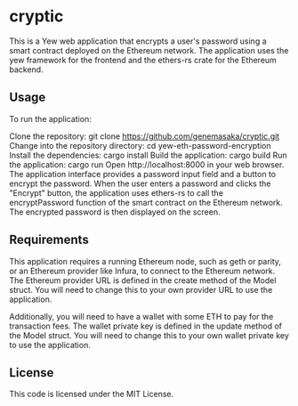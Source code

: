 # cryptic


This is a Yew web application that encrypts a user's password using a smart contract deployed on the Ethereum network. The application uses the yew framework for the frontend and the ethers-rs crate for the Ethereum backend.

## Usage

To run the application:

Clone the repository: git clone https://github.com/genemasaka/cryptic.git
Change into the repository directory: cd yew-eth-password-encryption
Install the dependencies: cargo install
Build the application: cargo build
Run the application: cargo run
Open http://localhost:8000 in your web browser.
The application interface provides a password input field and a button to encrypt the password. When the user enters a password and clicks the "Encrypt" button, the application uses ethers-rs to call the encryptPassword function of the smart contract on the Ethereum network. The encrypted password is then displayed on the screen.

## Requirements

This application requires a running Ethereum node, such as geth or parity, or an Ethereum provider like Infura, to connect to the Ethereum network. The Ethereum provider URL is defined in the create method of the Model struct. You will need to change this to your own provider URL to use the application.

Additionally, you will need to have a wallet with some ETH to pay for the transaction fees. The wallet private key is defined in the update method of the Model struct. You will need to change this to your own wallet private key to use the application.

## License

This code is licensed under the MIT License.
